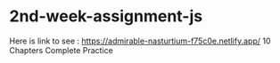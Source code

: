 
# 2nd-week-assignment-js
Here is link to see : https://admirable-nasturtium-f75c0e.netlify.app/
10 Chapters Complete Practice

